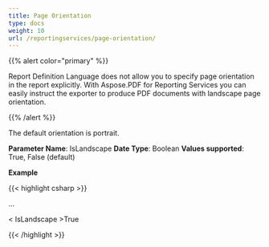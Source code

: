 ```yaml
---
title: Page Orientation
type: docs
weight: 10
url: /reportingservices/page-orientation/
---
```


{{% alert color="primary" %}} 

Report Definition Language does not allow you to specify page orientation in the report explicitly. With Aspose.PDF for Reporting Services you can easily instruct the exporter to produce PDF documents with landscape page orientation. 

{{% /alert %}} 

The default orientation is portrait.

**Parameter Name**: IsLandscape
**Date Type**: Boolean
**Values supported**: True, False (default)

**Example**

{{< highlight csharp >}}

 <Render>

...

<Extension Name="APPDF" Type=" Aspose.PDF.ReportingServices.Renderer,Aspose.PDF.ReportingServices ">

<Configuration>

< IsLandscape >True</IsLandscape>

</Configuration>

</Extension>

</Render>



{{< /highlight >}}
